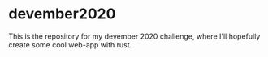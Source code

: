 # devember2020
This is the repository for my devember 2020 challenge, where I'll hopefully create some cool web-app with rust.

